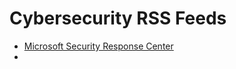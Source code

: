 # Cybersecurity RSS Feeds
- [Microsoft Security Response Center](https://msrc-blog.microsoft.com/feed)
- 